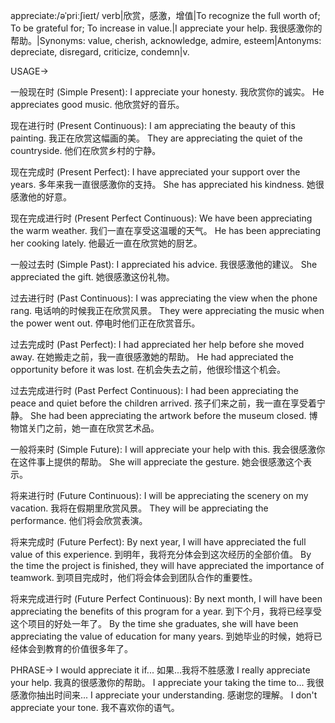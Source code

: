 appreciate:/əˈpriːʃieɪt/
verb|欣赏，感激，增值|To recognize the full worth of; To be grateful for; To increase in value.|I appreciate your help. 我很感激你的帮助。|Synonyms: value, cherish, acknowledge, admire,  esteem|Antonyms: depreciate,  disregard,  criticize, condemn|v.


USAGE->

一般现在时 (Simple Present):
I appreciate your honesty. 我欣赏你的诚实。
He appreciates good music. 他欣赏好的音乐。

现在进行时 (Present Continuous):
I am appreciating the beauty of this painting. 我正在欣赏这幅画的美。
They are appreciating the quiet of the countryside. 他们在欣赏乡村的宁静。

现在完成时 (Present Perfect):
I have appreciated your support over the years. 多年来我一直很感激你的支持。
She has appreciated his kindness. 她很感激他的好意。

现在完成进行时 (Present Perfect Continuous):
We have been appreciating the warm weather. 我们一直在享受这温暖的天气。
He has been appreciating her cooking lately. 他最近一直在欣赏她的厨艺。

一般过去时 (Simple Past):
I appreciated his advice. 我很感激他的建议。
She appreciated the gift. 她很感激这份礼物。

过去进行时 (Past Continuous):
I was appreciating the view when the phone rang.  电话响的时候我正在欣赏风景。
They were appreciating the music when the power went out.  停电时他们正在欣赏音乐。

过去完成时 (Past Perfect):
I had appreciated her help before she moved away. 在她搬走之前，我一直很感激她的帮助。
He had appreciated the opportunity before it was lost. 在机会失去之前，他很珍惜这个机会。

过去完成进行时 (Past Perfect Continuous):
I had been appreciating the peace and quiet before the children arrived. 孩子们来之前，我一直在享受着宁静。
She had been appreciating the artwork before the museum closed. 博物馆关门之前，她一直在欣赏艺术品。

一般将来时 (Simple Future):
I will appreciate your help with this. 我会很感激你在这件事上提供的帮助。
She will appreciate the gesture. 她会很感激这个表示。

将来进行时 (Future Continuous):
I will be appreciating the scenery on my vacation. 我将在假期里欣赏风景。
They will be appreciating the performance. 他们将会欣赏表演。

将来完成时 (Future Perfect):
By next year, I will have appreciated the full value of this experience. 到明年，我将充分体会到这次经历的全部价值。
By the time the project is finished, they will have appreciated the importance of teamwork. 到项目完成时，他们将会体会到团队合作的重要性。

将来完成进行时 (Future Perfect Continuous):
By next month, I will have been appreciating the benefits of this program for a year. 到下个月，我将已经享受这个项目的好处一年了。
By the time she graduates, she will have been appreciating the value of education for many years. 到她毕业的时候，她将已经体会到教育的价值很多年了。


PHRASE->
I would appreciate it if... 如果...我将不胜感激
I really appreciate your help. 我真的很感激你的帮助。
I appreciate your taking the time to... 我很感激你抽出时间来...
I appreciate your understanding. 感谢您的理解。
I don't appreciate your tone. 我不喜欢你的语气。


